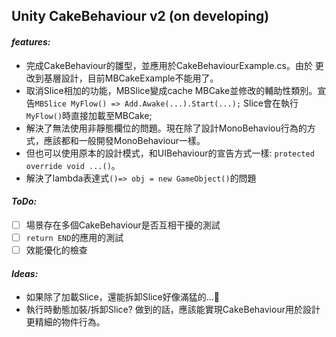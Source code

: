 ## Unity CakeBehaviour v2 (on developing)
#### *features:*
- 完成CakeBehaviour的雛型，並應用於CakeBehaviourExample.cs。由於
更改到基層設計，目前MBCakeExample不能用了。
- 取消Slice相加的功能，MBSlice變成cache MBCake並修改的輔助性類別。宣告`MBSlice MyFlow() => Add.Awake(...).Start(...);` Slice會在執行`MyFlow()`時直接加載至MBCake;
- 解決了無法使用非靜態欄位的問題。現在除了設計MonoBehaviou行為的方式，應該都和一般開發MonoBehaviour一樣。
- 但也可以使用原本的設計模式，和UIBehaviour的宣告方式一樣: `protected override void ...()`。
- 解決了lambda表達式`()=> obj = new GameObject()`的問題

#### *ToDo:*
- [ ] 場景存在多個CakeBehaviour是否互相干擾的測試
- [ ] `return END`的應用的測試
- [ ] 效能優化的檢查

#### *Ideas:*
- 如果除了加載Slice，還能拆卸Slice好像滿猛的...🤔
- 執行時動態加裝/拆卸Slice? 做到的話，應該能實現CakeBehaviour用於設計更精細的物件行為。